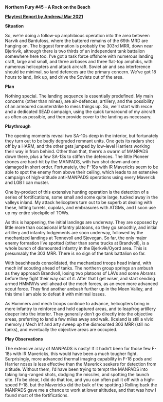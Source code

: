 **Northern Fury \#45 – A Rock on the Beach**

**<u>Playtest Report by AndrewJ Mar 2021</u>**

**Situation**

So, we’re doing a follow-up amphibious operation into the area between
Narvik and Bardufoss, where the battered remains of the 69th MRD are
hanging on. The biggest formation is probably the 303rd MRR, down near
Bjerkvik, although there is two thirds of an independent tank battalion
somewhere here too. I’ve got a task force offshore with numerous landing
craft, large and small, and three airbases and three flat-top amphibs,
with numerous helicopters and attack aircraft. Soviet air and sea
interference should be minimal, so land defences are the primary
concern. We’ve got 18 hours to land, link up, and drive the Soviets out
of the area.

**Plan**

Nothing special. The landing sequence is essentially predefined. My main
concerns (other than mines), are air-defences, artillery, and the
possibility of an armoured counterstrike to mess things up. So, we’ll
start with recce and a dedicated SEAD campaign, using the quick
turnaround of my aircraft as often as possible, and then provide cover
to the landing as necessary.

**Playthrough**

The opening moments reveal two SA-10s deep in the interior, but
fortunately they turn out to be badly degraded remnant units. One gets
its radars shot off by a HARM, and the other gets jumped by low-level
Harriers working their way in from behind. Other than that, there’s a
swarm of MANPADS down there, plus a few SA-13s to stiffen the defences.
The little Pioneer drones are hard-hit by the MANPADS, with two shot
down and one damaged in short order. Fortunately, the F-18s with IR
Mavericks seem to be able to spot the enemy from above their ceiling,
which leads to an extensive campaign of high-altitude anti-MANPADS
operations using every Maverick and LGB I can muster.

One by-product of this extensive hunting operation is the detection of a
series of fortifications, some small and some quite large, tucked away
in the valleys inland. My attack helicopters turn out to be superb at
dealing with these, hitting turrets, cupolas, and embrasures with ATGMs,
and I soon use up my entire stockpile of TOWs.

As this is happening, the initial landings are underway. They are
opposed by little more than occasional infantry platoons, so they go
smoothly, and initial artillery and infantry lodgements are soon
underway, followed by the mechanized landings at Tennevoll and Sjovegan.
So far, the only major enemy formation I’ve spotted (other than some
trucks at Brandvoll), is a whole bunch of dismounted infantry in the
Bjerkvik/Oyord area. This is presumably the 303 MRR. There is no sign of
the tank battalion so far.

With beachheads consolidated, the mechanized troops head inland, with
mech inf scouting ahead of tanks. The northern group springs an ambush
as they approach Brandvoll, losing two platoons of LAVs and some Abrams
before they fight their way out of it. After that I get wiser, and start
sending armed HMMWVs well ahead of the mech forces, as an even more
advanced scout force. They find another ambush further up in the Moen
Valley, and this time I am able to defeat it with minimal losses.

As Hummers and mech troops continue to advance, helicopters bring in
more infantry to reinforce and hold captured areas, and to leapfrog
artillery deeper into the interior. They generally don’t go directly
into the objective areas, preferring to land a few miles away and walk.
(Iceland is still a vivid memory.) Mech Inf and arty sweep up the
dismounted 303 MRR (still no tanks), and eventually the objective areas
are occupied.

**Play Observations**

The extensive array of MANPADS is nasty! If it hadn’t been for those few
F-18s with IR Mavericks, this would have been a much tougher fight.
Surprisingly, more advanced thermal imaging capability in F-18 pods and
Harrier noses is less effective than the Maverick seekers for detection
from altitude. Without them, I’d have been trying to tempt the MANPADS
into taking long-ranged shots, dodging the missiles, and spotting the
launch site. (To be clear, I did do that too, and you can often pull it
off with a high-speed F-18, but the Mavericks did the bulk of the
spotting.) Rolling back the MANPADS gave me a chance to work at lower
altitudes, and that was how I found most of the fortifications.
